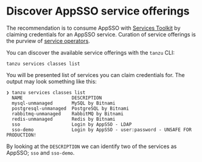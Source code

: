 # Discover AppSSO service offerings

The recommendation is to consume AppSSO with [Services
Toolkit](../../services-toolkit/about.hbs.md) by claiming credentials for an
AppSSO service. Curation of service offerings is the purview of [service
operators](../service-operators/index.hbs.md).

You can discover the available service offerings with the `tanzu` CLI:

```shell
tanzu services classes list
```

You will be presented list of services you can claim credentials for. The
output may look something like this:

```plain
❯ tanzu services classes list
  NAME                  DESCRIPTION
  mysql-unmanaged       MySQL by Bitnami
  postgresql-unmanaged  PostgreSQL by Bitnami
  rabbitmq-unmanaged    RabbitMQ by Bitnami
  redis-unmanaged       Redis by Bitnami
  sso                   Login by AppSSO - LDAP
  sso-demo              Login by AppSSO - user:password - UNSAFE FOR PRODUCTION!
```

By looking at the `DESCRIPTION` we can identify two of the services as AppSSO;
`sso` and `sso-demo`.

